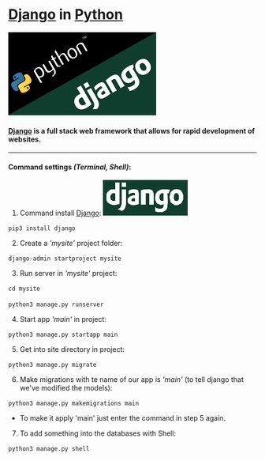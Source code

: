 
# [Django](https://www.djangoproject.com/) in [Python](https://www.python.org/)

[![alt text](image/django_python_icon.png)](https://developer.mozilla.org/en-US/docs/Learn/Server-side/Django)

#### [Django](https://www.djangoproject.com/) is a full stack web framework that allows for rapid development of websites.

-----------------------------------------------------------

#### Command settings _(Terminal, Shell)_:

1) Command install [Django](https://www.djangoproject.com/):
[![alt text](image/django_icon.png)](https://www.djangoproject.com/)

```
pip3 install django
```

2) Create a _'mysite'_ project folder:
```
django-admin startproject mysite
```

3) Run server in _'mysite'_ project:
```
cd mysite

python3 manage.py runserver
```

4) Start app _'main'_ in project: 
```
python3 manage.py startapp main
```

5) Get into site directory in project:
```
python3 manage.py migrate
```

6) Make migrations with te name of our app is _'main'_ (to tell django that we've modified the models):
```
python3 manage.py makemigrations main
```
- To make it apply 'main' just enter the command in step 5 again.


7) To add something into the databases with Shell:
```
python3 manage.py shell
```

